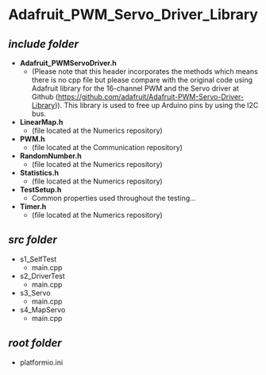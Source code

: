 # Adafruit_PWM_Servo_Driver_Library

## ***include folder***

- **Adafruit_PWMServoDriver.h**
    - (Please note that this header incorporates the methods which means there is no cpp file but please compare with the original code using Adafruit library for the 16-channel PWM and the Servo driver at Github (https://github.com/adafruit/Adafruit-PWM-Servo-Driver-Library)). This library is used to free up Arduino pins by using the I2C bus.
- **LinearMap.h**           
    - (file located at the Numerics repository)
- **PWM.h**                 
    - (file located at the Communication repository)
- **RandomNumber.h**       
    - (file located at the Numerics repository)
- **Statistics.h**         
    - (file located at the Numerics repository)
- **TestSetup.h**
    - Common properties used throughout the testing...
- **Timer.h**               
    - (file located at the Numerics repository)

## ***src folder***

- s1_SelfTest
    - main.cpp
- s2_DriverTest
    - main.cpp
- s3_Servo
    - main.cpp
- s4_MapServo
    - main.cpp

## ***root folder***

- platformio.ini

